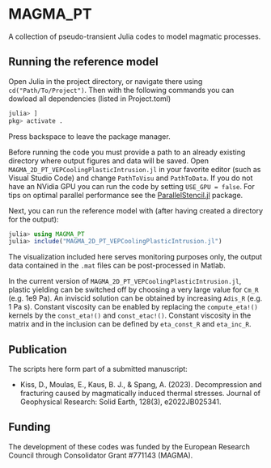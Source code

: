 # MAGMA_PT
A collection of pseudo-transient Julia codes to model magmatic processes.


## Running the reference model
Open Julia in the project directory, or navigate there using `cd("Path/To/Project")`. Then with the following commands you can dowload all dependencies (listed in Project.toml)
```julia
julia> ] 
pkg> activate .
```
Press backspace to leave the package manager.

Before running the code you must provide a path to an already existing directory where output figures and data will be saved. Open `MAGMA_2D_PT_VEPCoolingPlasticIntrusion.jl` in your favorite editor (such as Visual Studio Code) and change `PathToVisu` and `PathToData`.
If you do not have an NVidia GPU you can run the code by setting `USE_GPU = false`. For tips on optimal parallel performance see the [ParallelStencil.jl](https://github.com/omlins/ParallelStencil.jl) package.  

Next, you can run the reference model with (after having created a directory for the output):
```julia
julia> using MAGMA_PT
julia> include("MAGMA_2D_PT_VEPCoolingPlasticIntrusion.jl")
```

The visualization included here serves monitoring purposes only, the output data contained in the `.mat` files can be post-processed in Matlab.

In the current version of `MAGMA_2D_PT_VEPCoolingPlasticIntrusion.jl`, plastic yielding can be switched off by choosing a very large value for `Cm_R` (e.g. 1e9 Pa). An inviscid solution can be obtained by increasing `Adis_R` (e.g. 1 Pa s). Constant viscosity can be enabled by replacing the `compute_eta!()` kernels by the `const_eta!()` and `const_etac!()`. Constant viscosity in the matrix and in the inclusion can be defined by `eta_const_R` and `eta_inc_R`. 

## Publication
The scripts here form part of a submitted manuscript:
- Kiss, D., Moulas, E., Kaus, B. J., & Spang, A. (2023). Decompression and fracturing caused by magmatically induced thermal stresses. Journal of Geophysical Research: Solid Earth, 128(3), e2022JB025341.

## Funding
The development of these codes was funded by the European Research Council through Consolidator Grant #771143 (MAGMA).
